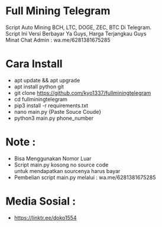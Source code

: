 # Full Mining Telegram
Script Auto Mining BCH, LTC, DOGE, ZEC, BTC Di Telegram.<br> Script Ini Versi Berbayar Ya Guys, Harga Terjangkau Guys<br>
Minat Chat Admin : wa.me/6281381675285

# Cara Install 
- apt update && apt upgrade<br>
- apt install python git<br>
- git clone https://github.com/kyo1337/fullminingtelegram<br>
- cd fullminingtelegram<br>
- pip3 install -r requirements.txt<br>
- nano main.py {Paste Souce Coude}
- python3 main.py phone_number<br>

# Note :
- Bisa Menggunakan Nomor Luar
- Script main.py kosong no source code<br> untuk mendapatkan sourcenya harus bayar
- Pembelian script main.py melalui : wa.me/6281381675285

# Media Sosial :
- https://linktr.ee/doko1554
